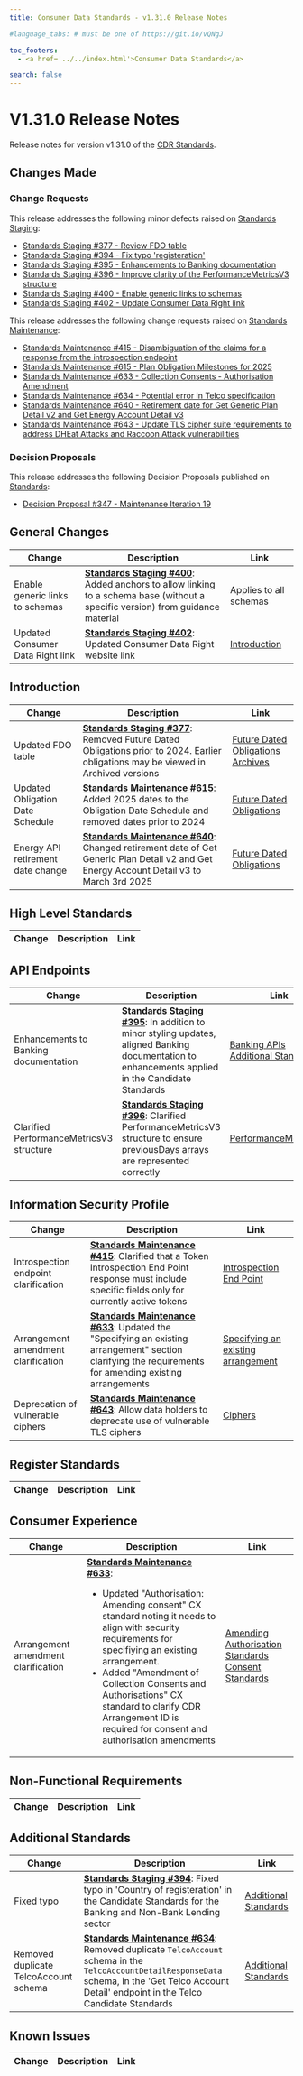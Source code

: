```yaml
---
title: Consumer Data Standards - v1.31.0 Release Notes

#language_tabs: # must be one of https://git.io/vQNgJ

toc_footers:
  - <a href='../../index.html'>Consumer Data Standards</a>

search: false
---
```


# V1.31.0 Release Notes
Release notes for version v1.31.0 of the [CDR Standards](../../index.html).

## Changes Made
### Change Requests

This release addresses the following minor defects raised on [Standards Staging](https://github.com/ConsumerDataStandardsAustralia/standards-staging/issues):

- [Standards Staging #377 - Review FDO table](https://github.com/ConsumerDataStandardsAustralia/standards-staging/issues/377)
- [Standards Staging #394 - Fix typo 'registeration'](https://github.com/ConsumerDataStandardsAustralia/standards-staging/issues/394)
- [Standards Staging #395 - Enhancements to Banking documentation](https://github.com/ConsumerDataStandardsAustralia/standards-staging/issues/395)
- [Standards Staging #396 - Improve clarity of the PerformanceMetricsV3 structure](https://github.com/ConsumerDataStandardsAustralia/standards-staging/issues/396)
- [Standards Staging #400 - Enable generic links to schemas](https://github.com/ConsumerDataStandardsAustralia/standards-staging/issues/400)
- [Standards Staging #402 - Update Consumer Data Right link](https://github.com/ConsumerDataStandardsAustralia/standards-staging/issues/402)

This release addresses the following change requests raised on [Standards Maintenance](https://github.com/ConsumerDataStandardsAustralia/standards-maintenance/issues):

- [Standards Maintenance #415 - Disambiguation of the claims for a response from the introspection endpoint](https://github.com/ConsumerDataStandardsAustralia/standards-maintenance/issues/415)
- [Standards Maintenance #615 - Plan Obligation Milestones for 2025](https://github.com/ConsumerDataStandardsAustralia/standards-maintenance/issues/615)
- [Standards Maintenance #633 - Collection Consents - Authorisation Amendment](https://github.com/ConsumerDataStandardsAustralia/standards-maintenance/issues/633)
- [Standards Maintenance #634 - Potential error in Telco specification](https://github.com/ConsumerDataStandardsAustralia/standards-maintenance/issues/634)
- [Standards Maintenance #640 - Retirement date for Get Generic Plan Detail v2 and Get Energy Account Detail v3](https://github.com/ConsumerDataStandardsAustralia/standards-maintenance/issues/640)
- [Standards Maintenance #643 - Update TLS cipher suite requirements to address DHEat Attacks and Raccoon Attack vulnerabilities](https://github.com/ConsumerDataStandardsAustralia/standards-maintenance/issues/643)


### Decision Proposals
This release addresses the following Decision Proposals published on [Standards](https://github.com/ConsumerDataStandardsAustralia/standards/issues):

- [Decision Proposal #347 - Maintenance Iteration 19](https://github.com/ConsumerDataStandardsAustralia/standards/issues/347)


## General Changes
|Change|Description|Link|
|------|-----------|----|
| Enable generic links to schemas | [**Standards Staging #400**](https://github.com/ConsumerDataStandardsAustralia/standards-staging/issues/400): Added anchors to allow linking to a schema base (without a specific version) from guidance material | Applies to all schemas
| Updated Consumer Data Right link | [**Standards Staging #402**](https://github.com/ConsumerDataStandardsAustralia/standards-staging/issues/402): Updated Consumer Data Right website link | [Introduction](../../#introduction)


## Introduction
|Change|Description|Link|
|------|-----------|----|
| Updated FDO table | [**Standards Staging #377**](https://github.com/ConsumerDataStandardsAustralia/standards-staging/issues/377): Removed Future Dated Obligations prior to 2024. Earlier obligations may be viewed in Archived versions | [Future Dated Obligations](../../#future-dated-obligations)<br>[Archives](../../#archives)
| Updated Obligation Date Schedule | [**Standards Maintenance #615**](https://github.com/ConsumerDataStandardsAustralia/standards-maintenance/issues/615): Added 2025 dates to the Obligation Date Schedule and removed dates prior to 2024 | [Future Dated Obligations](../../index.html?diff#future-dated-obligations)
| Energy API retirement date change| [**Standards Maintenance #640**](https://github.com/ConsumerDataStandardsAustralia/standards-maintenance/issues/640): Changed retirement date of  Get Generic Plan Detail v2 and Get Energy Account Detail v3 to March 3rd 2025 | [Future Dated Obligations](../../#future-dated-obligations)


## High Level Standards
|Change|Description|Link|
|------|-----------|----|


## API Endpoints
|Change|Description|Link|
|------|-----------|----|
| Enhancements to Banking documentation | [**Standards Staging #395**](https://github.com/ConsumerDataStandardsAustralia/standards-staging/issues/395): In addition to minor styling updates, aligned Banking documentation to enhancements applied in the Candidate Standards | [Banking APIs](../../#banking-apis)<br>[Additional Standards](../../#additional-standards)
| Clarified PerformanceMetricsV3 structure | [**Standards Staging #396**](https://github.com/ConsumerDataStandardsAustralia/standards-staging/issues/396): Clarified PerformanceMetricsV3 structure to ensure previousDays arrays are represented correctly | [PerformanceMetricsV3](../../#cdr-admin-api_schemas_tocSperformancemetricsv3)


## Information Security Profile
|Change|Description|Link|
|------|-----------|----|
| Introspection endpoint clarification | [**Standards Maintenance #415**](https://github.com/ConsumerDataStandardsAustralia/standards-maintenance/issues/415): Clarified that a Token Introspection End Point response must include specific fields only for currently active tokens | [Introspection End Point](../../#introspection-end-point)
| Arrangement amendment clarification | [**Standards Maintenance #633**](https://github.com/ConsumerDataStandardsAustralia/standards-maintenance/issues/633): Updated the "Specifying an existing arrangement" section clarifying the requirements for amending existing arrangements | [Specifying an existing arrangement](../../#specifying-an-existing-arrangement)
| Deprecation of vulnerable ciphers | [**Standards Maintenance #643**](https://github.com/ConsumerDataStandardsAustralia/standards-maintenance/issues/643): Allow data holders to deprecate use of vulnerable TLS ciphers | [Ciphers](../../#ciphers)

## Register Standards
|Change|Description|Link|
|------|-----------|----|


## Consumer Experience
|Change|Description|Link|
|------|-----------|----|
| Arrangement amendment clarification | [**Standards Maintenance #633**](https://github.com/ConsumerDataStandardsAustralia/standards-maintenance/issues/633): <ul><li>Updated "Authorisation: Amending consent" CX standard noting it needs to align with security requirements for specifiying an existing arrangement.</li><li> Added "Amendment of Collection Consents and Authorisations" CX standard to clarify CDR Arrangement ID is required for consent and authorisation amendments</li></ul> | [Amending Authorisation Standards](../../#amending-authorisation-standards) </br>[Consent Standards](../../#consumer-experience_consent-standards)

## Non-Functional Requirements
|Change|Description|Link|
|------|-----------|----|


## Additional Standards
|Change|Description|Link|
|------|-----------|----|
| Fixed typo | [**Standards Staging #394**](https://github.com/ConsumerDataStandardsAustralia/standards-staging/issues/394): Fixed typo in 'Country of registeration' in the Candidate Standards for the Banking and Non-Bank Lending sector | [Additional Standards](../../#additional-standards)
| Removed duplicate TelcoAccount schema | [**Standards Maintenance #634**](https://github.com/ConsumerDataStandardsAustralia/standards-maintenance/issues/634): Removed duplicate `TelcoAccount` schema in the `TelcoAccountDetailResponseData` schema, in the 'Get Telco Account Detail' endpoint in the Telco Candidate Standards | [Additional Standards](../../#additional-standards)


## Known Issues
|Change|Description|Link|
|------|-----------|----|
